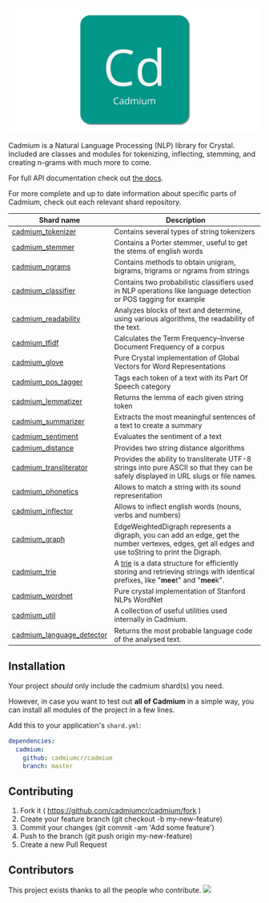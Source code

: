 ![Logo](img/cadmium.png)

Cadmium is a Natural Language Processing (NLP) library for Crystal. Included are classes and modules for tokenizing, inflecting, stemming, and creating n-grams with much more to come.

For full API documentation check out [the docs](https://cadmiumcr.github.io/cadmium/).

For more complete and up to date information about specific parts of Cadmium, check out each relevant shard repository.



| Shard name                                                   | Description                                                  |
| ------------------------------------------------------------ | ------------------------------------------------------------ |
| [cadmium_tokenizer](https://github.com/cadmiumcr/tokenizer)  | Contains several types of string tokenizers                  |
| [cadmium_stemmer](https://github.com/cadmiumcr/stemmer)      | Contains a Porter stemmer, useful to get the stems of english words |
| [cadmium_ngrams](https://github.com/cadmiumcr/ngrams)        | Contains methods to obtain unigram, bigrams, trigrams or ngrams from strings |
| [cadmium_classifier](https://github.com/cadmiumcr/classifier) | Contains two probabilistic classifiers used in NLP operations like language detection or POS tagging for example |
| [cadmium_readability](https://github.com/cadmiumcr/readability) | Analyzes blocks of text and determine, using various algorithms, the readability of the text. |
| [cadmium_tfidf](https://github.com/cadmiumcr/tfidf)          | Calculates the Term Frequency–Inverse Document Frequency of a corpus |
| [cadmium_glove](https://github.com/cadmiumcr/glove)          | Pure Crystal implementation of Global Vectors for Word Representations |
| [cadmium_pos_tagger](https://github.com/cadmiumcr/pos_tagger) | Tags each token of a text with its Part Of Speech category   |
| [cadmium_lemmatizer](https://github.com/cadmiumcr/lemmatizer) | Returns the lemma of each given string token                 |
| [cadmium_summarizer](https://github.com/cadmiumcr/summarizer) | Extracts the most meaningful sentences of a text to create a summary |
| [cadmium_sentiment](https://github.com/cadmiumcr/sentiment)  | Evaluates the sentiment of a text                            |
| [cadmium_distance](https://github.com/cadmiumcr/distance)    | Provides two string distance algorithms                      |
| [cadmium_transliterator](https://github.com/cadmiumcr/transliterator) | Provides the ability to transliterate UTF-8 strings into pure ASCII so that they can be safely displayed in URL slugs or file names. |
| [cadmium_phonetics](https://github.com/cadmiumcr/phonetics)  | Allows to match a string with its sound representation       |
| [cadmium_inflector](https://github.com/cadmiumcr/inflector)  | Allows to inflect english words (nouns, verbs and numbers)   |
| [cadmium_graph](https://github.com/cadmiumcr/graph)          | EdgeWeightedDigraph represents a digraph, you can add an edge, get the number vertexes, edges, get all edges and use toString to print the Digraph. |
| [cadmium_trie](https://github.com/cadmiumcr/trie)            | A [trie](https://en.wikipedia.org/wiki/Trie) is a data structure for efficiently storing and retrieving strings with identical prefixes, like "**mee**t" and "**mee**k". |
| [cadmium_wordnet](https://github.com/cadmiumcr/wordnet)      | Pure crystal implementation of Stanford NLPs WordNet         |
| [cadmium_util](https://github.com/cadmiumcr/utilities)       | A collection of useful utilities used internally in Cadmium. |
| [cadmium_language_detector](https://github.com/cadmiumcr/language_detector) | Returns the most probable language code of the analysed text. |




## Installation

Your project *should* only include the cadmium shard(s) you need.

However, in case you want to test out **all of Cadmium** in a simple way, you can install all modules of the project in a few lines.

Add this to your application's `shard.yml`:

```yaml
dependencies:
  cadmium:
    github: cadmiumcr/cadmium
    branch: master
```

## Contributing

1. Fork it ( https://github.com/cadmiumcr/cadmium/fork )
2. Create your feature branch (git checkout -b my-new-feature)
3. Commit your changes (git commit -am 'Add some feature')
4. Push to the branch (git push origin my-new-feature)
5. Create a new Pull Request

## Contributors

This project exists thanks to all the people who contribute. <a href="https://github.com/cadmiumcr/Cadmium/graphs/contributors"><img src="https://opencollective.com/Cadmium/contributors.svg?width=890&button=false" /></a>
